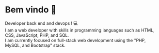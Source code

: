 <div align="left">
  <h1>Bem vindo 👋 </h1>
    <p> Developer back  end and devops ! 💻
    </br> I am a web developer with skills in programming languages such as HTML, CSS, JavaScript, PHP, and SQL. </br> I am currently focused on full-stack web development using the "PHP, MySQL, and Bootstrap" stack.
    </br>
    </p>
</div>

  
